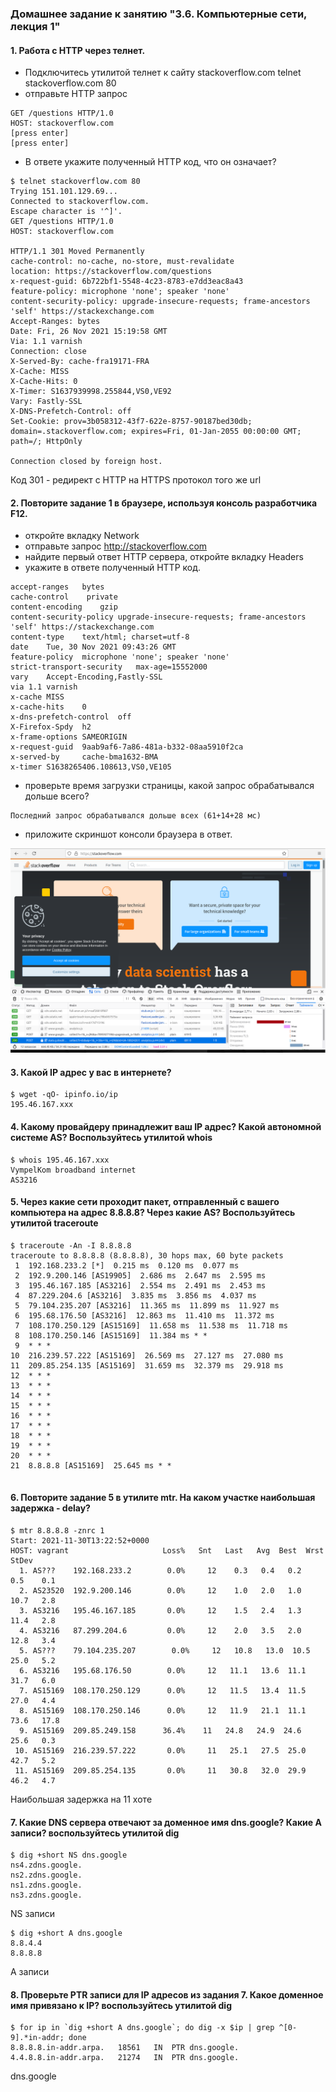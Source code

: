 ### Домашнее задание к занятию "3.6. Компьютерные сети, лекция 1"

#### 1. Работа c HTTP через телнет.
- Подключитесь утилитой телнет к сайту stackoverflow.com telnet stackoverflow.com 80
- отправьте HTTP запрос
```shell
GET /questions HTTP/1.0
HOST: stackoverflow.com
[press enter]
[press enter]
```
- В ответе укажите полученный HTTP код, что он означает?  

```shell
$ telnet stackoverflow.com 80
Trying 151.101.129.69...
Connected to stackoverflow.com.
Escape character is '^]'.
GET /questions HTTP/1.0
HOST: stackoverflow.com

HTTP/1.1 301 Moved Permanently
cache-control: no-cache, no-store, must-revalidate
location: https://stackoverflow.com/questions
x-request-guid: 6b722bf1-5548-4c23-8783-e7dd3eac8a43
feature-policy: microphone 'none'; speaker 'none'
content-security-policy: upgrade-insecure-requests; frame-ancestors 'self' https://stackexchange.com
Accept-Ranges: bytes
Date: Fri, 26 Nov 2021 15:19:58 GMT
Via: 1.1 varnish
Connection: close
X-Served-By: cache-fra19171-FRA
X-Cache: MISS
X-Cache-Hits: 0
X-Timer: S1637939998.255844,VS0,VE92
Vary: Fastly-SSL
X-DNS-Prefetch-Control: off
Set-Cookie: prov=3b058312-43f7-622e-8757-90187bed30db; domain=.stackoverflow.com; expires=Fri, 01-Jan-2055 00:00:00 GMT; path=/; HttpOnly

Connection closed by foreign host.
```
Код 301 - редирект с HTTP на HTTPS протокол того же url

#### 2. Повторите задание 1 в браузере, используя консоль разработчика F12.
- откройте вкладку Network
- отправьте запрос http://stackoverflow.com
- найдите первый ответ HTTP сервера, откройте вкладку Headers
- укажите в ответе полученный HTTP код.
```
accept-ranges	bytes
cache-control	 private
content-encoding	gzip
content-security-policy	upgrade-insecure-requests; frame-ancestors 'self' https://stackexchange.com
content-type	text/html; charset=utf-8
date	Tue, 30 Nov 2021 09:43:26 GMT
feature-policy	microphone 'none'; speaker 'none'
strict-transport-security	max-age=15552000
vary	Accept-Encoding,Fastly-SSL
via	1.1 varnish
x-cache	MISS
x-cache-hits	0
x-dns-prefetch-control	off
X-Firefox-Spdy	h2
x-frame-options	SAMEORIGIN
x-request-guid	9aab9af6-7a86-481a-b332-08aa5910f2ca
x-served-by 	cache-bma1632-BMA
x-timer	S1638265406.108613,VS0,VE105

```
- проверьте время загрузки страницы, какой запрос обрабатывался дольше всего?
```
Последний запрос обрабатывался дольше всех (61+14+28 мс)
```
- приложите скриншот консоли браузера в ответ.  

![](pics/1.png)


#### 3. Какой IP адрес у вас в интернете?

```shell
$ wget -qO- ipinfo.io/ip
195.46.167.xxx
```

#### 4. Какому провайдеру принадлежит ваш IP адрес? Какой автономной системе AS? Воспользуйтесь утилитой whois

```shell
$ whois 195.46.167.xxx 
VympelKom broadband internet
AS3216

```

#### 5. Через какие сети проходит пакет, отправленный с вашего компьютера на адрес 8.8.8.8? Через какие AS? Воспользуйтесь утилитой traceroute

```shell
$ traceroute -An -I 8.8.8.8
traceroute to 8.8.8.8 (8.8.8.8), 30 hops max, 60 byte packets
 1  192.168.233.2 [*]  0.215 ms  0.120 ms  0.077 ms
 2  192.9.200.146 [AS19905]  2.686 ms  2.647 ms  2.595 ms
 3  195.46.167.185 [AS3216]  2.554 ms  2.491 ms  2.453 ms
 4  87.229.204.6 [AS3216]  3.835 ms  3.856 ms  4.037 ms
 5  79.104.235.207 [AS3216]  11.365 ms  11.899 ms  11.927 ms
 6  195.68.176.50 [AS3216]  12.863 ms  11.410 ms  11.372 ms
 7  108.170.250.129 [AS15169]  11.658 ms  11.538 ms  11.718 ms
 8  108.170.250.146 [AS15169]  11.384 ms * *
 9  * * *
10  216.239.57.222 [AS15169]  26.569 ms  27.127 ms  27.080 ms
11  209.85.254.135 [AS15169]  31.659 ms  32.379 ms  29.918 ms
12  * * *
13  * * *
14  * * *
15  * * *
16  * * *
17  * * *
18  * * *
19  * * *
20  * * *
21  8.8.8.8 [AS15169]  25.645 ms * *
 
```

#### 6. Повторите задание 5 в утилите mtr. На каком участке наибольшая задержка - delay?

```shell
$ mtr 8.8.8.8 -znrc 1
Start: 2021-11-30T13:22:52+0000
HOST: vagrant                     Loss%   Snt   Last   Avg  Best  Wrst StDev
  1. AS???    192.168.233.2        0.0%     12    0.3   0.4   0.2   0.5    0.1
  2. AS23520  192.9.200.146        0.0%     12    1.0   2.0   1.0   10.7   2.8
  3. AS3216   195.46.167.185       0.0%     12    1.5   2.4   1.3   11.4   2.8
  4. AS3216   87.299.204.6         0.0%     12    2.0   3.5   2.0   12.8   3.4
  5. AS???    79.104.235.207        0.0%     12   10.8   13.0  10.5  25.0   5.2
  6. AS3216   195.68.176.50        0.0%     12   11.1   13.6  11.1  31.7   6.0
  7. AS15169  108.170.250.129      0.0%     12   11.5   13.4  11.5  27.0   4.4
  8. AS15169  108.170.250.146      0.0%     12   11.9   21.1  11.1  73.6   17.8
  9. AS15169  209.85.249.158      36.4%    11   24.8   24.9  24.6  25.6   0.3
 10. AS15169  216.239.57.222       0.0%     11   25.1   27.5  25.0  42.7   5.2
 11. AS15169  209.85.254.135       0.0%     11   30.8   32.0  29.9  46.2   4.7
```
Наибольшая задержка на 11 хоте

#### 7. Какие DNS сервера отвечают за доменное имя dns.google? Какие A записи? воспользуйтесь утилитой dig

```shell
$ dig +short NS dns.google
ns4.zdns.google.
ns2.zdns.google.
ns1.zdns.google.
ns3.zdns.google.
```
NS записи

```shell
$ dig +short A dns.google
8.8.4.4
8.8.8.8
```
A записи

#### 8. Проверьте PTR записи для IP адресов из задания 7. Какое доменное имя привязано к IP? воспользуйтесь утилитой dig

```shell
$ for ip in `dig +short A dns.google`; do dig -x $ip | grep ^[0-9].*in-addr; done
8.8.8.8.in-addr.arpa.	18561	IN	PTR	dns.google.
4.4.8.8.in-addr.arpa.	21274	IN	PTR	dns.google.
```
dns.google

